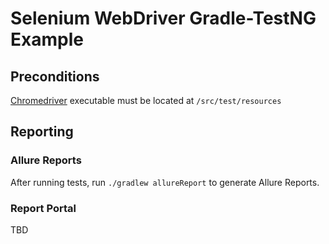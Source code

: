 # Selenium WebDriver Gradle-TestNG Example

## Preconditions
[Chromedriver](https://chromedriver.chromium.org/downloads) executable must be located at `/src/test/resources`

## Reporting
### Allure Reports
After running tests, run `./gradlew allureReport` to generate Allure Reports.
### Report Portal
TBD